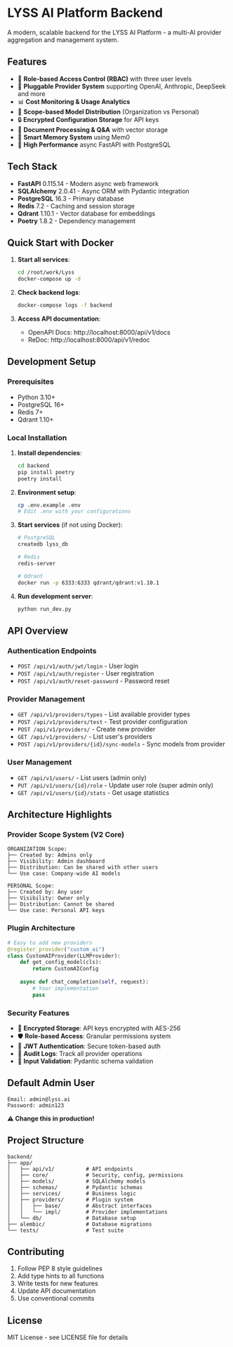 # LYSS AI Platform Backend

A modern, scalable backend for the LYSS AI Platform - a multi-AI provider aggregation and management system.

## Features

- 🔐 **Role-based Access Control (RBAC)** with three user levels
- 🔌 **Pluggable Provider System** supporting OpenAI, Anthropic, DeepSeek and more
- 📊 **Cost Monitoring & Usage Analytics** 
- 🎯 **Scope-based Model Distribution** (Organization vs Personal)
- 🔒 **Encrypted Configuration Storage** for API keys
- 📁 **Document Processing & Q&A** with vector storage
- 🧠 **Smart Memory System** using Mem0
- 🚀 **High Performance** async FastAPI with PostgreSQL

## Tech Stack

- **FastAPI** 0.115.14 - Modern async web framework
- **SQLAlchemy** 2.0.41 - Async ORM with Pydantic integration  
- **PostgreSQL** 16.3 - Primary database
- **Redis** 7.2 - Caching and session storage
- **Qdrant** 1.10.1 - Vector database for embeddings
- **Poetry** 1.8.2 - Dependency management

## Quick Start with Docker

1. **Start all services**:
   ```bash
   cd /root/work/Lyss
   docker-compose up -d
   ```

2. **Check backend logs**:
   ```bash
   docker-compose logs -f backend
   ```

3. **Access API documentation**:
   - OpenAPI Docs: http://localhost:8000/api/v1/docs
   - ReDoc: http://localhost:8000/api/v1/redoc

## Development Setup

### Prerequisites

- Python 3.10+
- PostgreSQL 16+  
- Redis 7+
- Qdrant 1.10+

### Local Installation

1. **Install dependencies**:
   ```bash
   cd backend
   pip install poetry
   poetry install
   ```

2. **Environment setup**:
   ```bash
   cp .env.example .env
   # Edit .env with your configurations
   ```

3. **Start services** (if not using Docker):
   ```bash
   # PostgreSQL
   createdb lyss_db
   
   # Redis
   redis-server
   
   # Qdrant  
   docker run -p 6333:6333 qdrant/qdrant:v1.10.1
   ```

4. **Run development server**:
   ```bash
   python run_dev.py
   ```

## API Overview

### Authentication Endpoints
- `POST /api/v1/auth/jwt/login` - User login
- `POST /api/v1/auth/register` - User registration  
- `POST /api/v1/auth/reset-password` - Password reset

### Provider Management  
- `GET /api/v1/providers/types` - List available provider types
- `POST /api/v1/providers/test` - Test provider configuration
- `POST /api/v1/providers/` - Create new provider
- `GET /api/v1/providers/` - List user's providers
- `POST /api/v1/providers/{id}/sync-models` - Sync models from provider

### User Management
- `GET /api/v1/users/` - List users (admin only)
- `PUT /api/v1/users/{id}/role` - Update user role (super admin only)
- `GET /api/v1/users/{id}/stats` - Get usage statistics

## Architecture Highlights

### Provider Scope System (V2 Core)

```
ORGANIZATION Scope:
├── Created by: Admins only
├── Visibility: Admin dashboard  
├── Distribution: Can be shared with other users
└── Use case: Company-wide AI models

PERSONAL Scope:
├── Created by: Any user
├── Visibility: Owner only
├── Distribution: Cannot be shared
└── Use case: Personal API keys
```

### Plugin Architecture

```python
# Easy to add new providers
@register_provider("custom_ai")
class CustomAIProvider(LLMProvider):
    def get_config_model(cls):
        return CustomAIConfig
    
    async def chat_completion(self, request):
        # Your implementation
        pass
```

### Security Features

- 🔐 **Encrypted Storage**: API keys encrypted with AES-256
- 🛡️ **Role-based Access**: Granular permissions system
- 🔑 **JWT Authentication**: Secure token-based auth
- 📝 **Audit Logs**: Track all provider operations
- 🚫 **Input Validation**: Pydantic schema validation

## Default Admin User

```
Email: admin@lyss.ai
Password: admin123
```

**⚠️ Change this in production!**

## Project Structure

```
backend/
├── app/
│   ├── api/v1/          # API endpoints
│   ├── core/            # Security, config, permissions
│   ├── models/          # SQLAlchemy models  
│   ├── schemas/         # Pydantic schemas
│   ├── services/        # Business logic
│   ├── providers/       # Plugin system
│   │   ├── base/        # Abstract interfaces
│   │   └── impl/        # Provider implementations
│   └── db/              # Database setup
├── alembic/             # Database migrations
└── tests/               # Test suite
```

## Contributing

1. Follow PEP 8 style guidelines
2. Add type hints to all functions
3. Write tests for new features  
4. Update API documentation
5. Use conventional commits

## License

MIT License - see LICENSE file for details